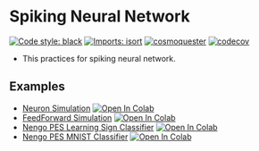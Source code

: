 # Spiking Neural Network

[![Code style: black](https://img.shields.io/badge/code%20style-black-000000.svg)](https://github.com/psf/black)
[![Imports: isort](https://img.shields.io/badge/%20imports-isort-%231674b1?style=flat&labelColor=ef8336)](https://pycqa.github.io/isort/)
[![cosmoquester](https://circleci.com/gh/cosmoquester/spiking-neural-network.svg?style=svg)](https://app.circleci.com/pipelines/github/cosmoquester/spiking-neural-network)
[![codecov](https://codecov.io/gh/cosmoquester/spiking-neural-network/branch/master/graph/badge.svg?token=l9EaJ1fko2)](https://codecov.io/gh/cosmoquester/spiking-neural-network)

- This practices for spiking neural network.

## Examples

- [Neuron Simulation](https://github.com/cosmoquester/spiking-neural-network/blob/master/examples/neuron_simulation.ipynb) [![Open In Colab](https://colab.research.google.com/assets/colab-badge.svg)](https://colab.research.google.com/github/cosmoquester/spiking-neural-network/blob/master/examples/neuron_simulation.ipynb)
- [FeedForward Simulation](https://github.com/cosmoquester/spiking-neural-network/blob/master/examples/feedforward_simulation.ipynb) [![Open In Colab](https://colab.research.google.com/assets/colab-badge.svg)](https://colab.research.google.com/github/cosmoquester/spiking-neural-network/blob/master/examples/feedforward_simulation.ipynb)
- [Nengo PES Learning Sign Classifier](https://github.com/cosmoquester/spiking-neural-network/blob/master/examples/nengo_pes_sign_classifier.ipynb) [![Open In Colab](https://colab.research.google.com/assets/colab-badge.svg)](https://colab.research.google.com/github/cosmoquester/spiking-neural-network/blob/master/examples/nengo_pes_sign_classifier.ipynb)
- [Nengo PES MNIST Classifier](https://github.com/cosmoquester/spiking-neural-network/blob/master/examples/nengo_pes_mnist_classifier.ipynb) [![Open In Colab](https://colab.research.google.com/assets/colab-badge.svg)](https://colab.research.google.com/github/cosmoquester/spiking-neural-network/blob/master/examples/nengo_pes_mnist_classifier.ipynb)
